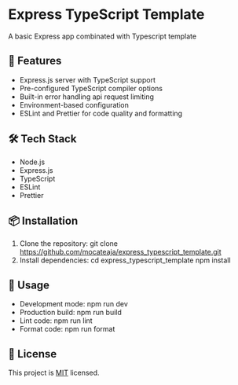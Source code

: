 # Express TypeScript Template

A basic Express app combinated with Typescript template

## 🚀 Features

- Express.js server with TypeScript support
- Pre-configured TypeScript compiler options
- Built-in error handling api request limiting
- Environment-based configuration
- ESLint and Prettier for code quality and formatting

## 🛠 Tech Stack

- Node.js
- Express.js
- TypeScript
- ESLint
- Prettier

## 📦 Installation

1. Clone the repository:
git clone https://github.com/mocateaja/express_typescript_template.git
2. Install dependencies:
cd express_typescript_template
npm install

## 🚀 Usage

- Development mode:
npm run dev
- Production build:
npm run build
- Lint code:
npm run lint
- Format code:
npm run format

## 📝 License

This project is [MIT](LICENSE) licensed.
